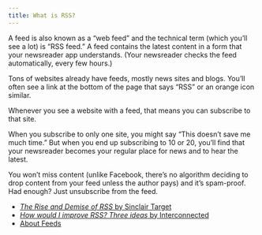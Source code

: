 ```yaml
---
title: What is RSS?
---
```


A feed is also known as a “web feed” and the technical term (which you’ll see a lot) is “RSS feed.” A feed contains the latest content in a form that your newsreader app understands. (Your newsreader checks the feed automatically, every few hours.)

Tons of websites already have feeds, mostly news sites and blogs. You’ll often see a link at the bottom of the page that says “RSS” or an orange icon similar.

Whenever you see a website with a feed, that means you can subscribe to that site.

When you subscribe to only one site, you might say “This doesn’t save me much time.” But when you end up subscribing to 10 or 20, you’ll find that your newsreader becomes your regular place for news and to hear the latest.

You won’t miss content (unlike Facebook, there’s no algorithm deciding to drop content from your feed unless the author pays) and it’s spam-proof. Had enough? Just unsubscribe from the feed.

- [_The Rise and Demise of RSS_ by Sinclair Target](https://www.vice.com/en/article/a3mm4z/the-rise-and-demise-of-rss)
- [_How would I improve RSS? Three ideas_ by
  Interconnected](https://interconnected.org/home/2020/07/29/improving_rss)
- [About Feeds](https://aboutfeeds.com/)
